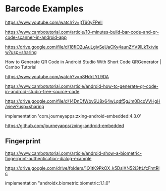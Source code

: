 # Barcode Examples

https://www.youtube.com/watch?v=jtT60yFPelI

https://www.cambotutorial.com/article/10-minutes-build-bar-code-and-qr-code-scanner-in-android-app

https://drive.google.com/file/d/18fIO2uAuLgivSeUaCKy4aunZYV9lLkTx/view?usp=sharing

How to Generate QR Code in Android Studio With Short Code QRGenerator | Cambo Tutorial

https://www.youtube.com/watch?v=n8HdrLYL9DA

https://www.cambotutorial.com/article/android-how-to-generate-qr-code-in-android-studio-free-source-code

https://drive.google.com/file/d/14DnDfWbv6U8x64wLqdf5gJm0DcoVVHgH/view?usp=sharing

implementation 'com.journeyapps:zxing-android-embedded:4.3.0'

https://github.com/journeyapps/zxing-android-embedded

## Fingerprint

https://www.cambotutorial.com/article/android-show-a-biometric-fingerprint-authentication-dialog-example

https://drive.google.com/drive/folders/1Q1tK9PkOX_k5DsiXN52i3ftLfcFmtRlc

implementation "androidx.biometric:biometric:1.1.0"


